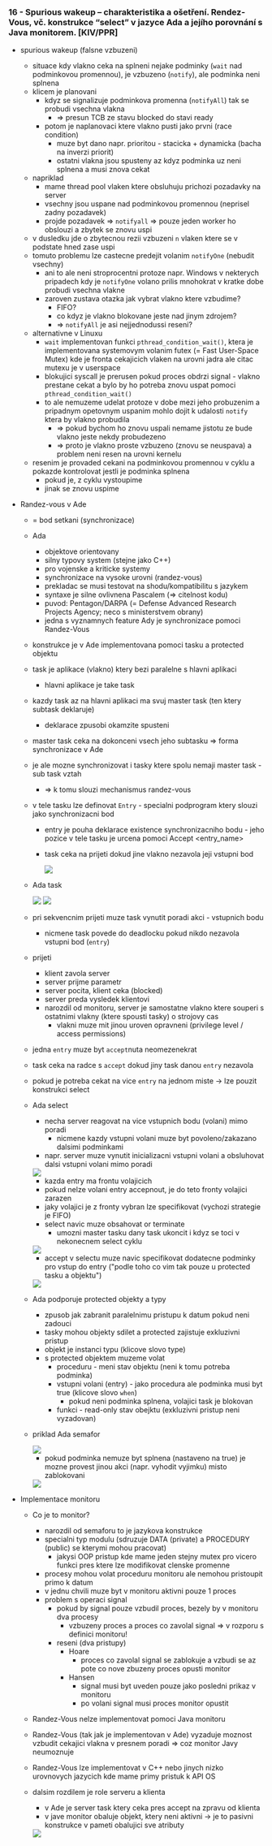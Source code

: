 ### 16 - Spurious wakeup – charakteristika a ošetření. Rendez-Vous, vč. konstrukce “select” v jazyce Ada a jejího porovnání s Java monitorem. [KIV/PPR]

- spurious wakeup (falsne vzbuzeni)
  - situace kdy vlakno ceka na splneni nejake podminky (`wait` nad podminkovou promennou), je vzbuzeno (`notify`), ale podminka neni splnena
  - klicem je planovani
    - kdyz se signalizuje podminkova promenna (`notifyAll`) tak se probudi vsechna vlakna
      - => presun TCB ze stavu blocked do stavi ready
    - potom je naplanovaci ktere vlakno pusti jako prvni (race condition)
      - muze byt dano napr. prioritou - stacicka + dynamicka (bacha na inverzi priorit)
      - ostatni vlakna jsou spusteny az kdyz podminka uz neni splnena a musi znova cekat
  - napriklad
    - mame thread pool vlaken ktere obsluhuju prichozi pozadavky na server
    - vsechny jsou uspane nad podminkovou promennou (neprisel zadny pozadavek)
    - projde pozadavek => `notifyall` => pouze jeden worker ho obslouzi a zbytek se znovu uspi
  - v dusledku jde o zbytecnou rezii vzbuzeni `n` vlaken ktere se v podstate hned zase uspi
  - tomuto problemu lze castecne predejit volanim `notifyOne` (nebudit vsechny)
    - ani to ale neni stroprocentni protoze napr. Windows v nekterych pripadech kdy je `notifyOne` volano prilis mnohokrat v kratke dobe probudi vsechna vlakne
    - zaroven zustava otazka jak vybrat vlakno ktere vzbudime?
      - FIFO?
      - co kdyz je vlakno blokovane jeste nad jinym zdrojem?
      - => `notifyAll` je asi nejjednodussi reseni?
  - alternativne v Linuxu
    - `wait` implementovan funkci `pthread_condition_wait()`, ktera je implementovana systemovym volanim futex (= Fast User-Space Mutex) kde je fronta cekajicich vlaken na urovni jadra ale citac mutexu je v userspace
    - blokujici syscall je prerusen pokud proces obdrzi signal - vlakno prestane cekat a bylo by ho potreba znovu uspat pomoci `pthread_condition_wait()`
    - to ale nemuzeme udelat protoze v dobe mezi jeho probuzenim a pripadnym opetovnym uspanim mohlo dojit k udalosti `notify` ktera by vlakno probudila
      - => pokud bychom ho znovu uspali nemame jistotu ze bude vlakno jeste nekdy probudezeno
      - => proto je vlakno proste vzbuzeno (znovu se neuspava) a problem neni resen na urovni kernelu
  - resenim je provaded cekani na podminkovou promennou v cyklu a pokazde kontrolovat jestli je podminka splnena
    - pokud je, z cyklu vystoupime
    - jinak se znovu uspime

- Randez-vous v Ade
  - = bod setkani (synchronizace)
  - Ada
    - objektove orientovany
    - silny typovy system (stejne jako C++)
    - pro vojenske a kriticke systemy
    - synchronizace na vysoke urovni (randez-vous)
    - prekladac se musi testovat na shodu/kompatibilitu s jazykem
    - syntaxe je silne ovlivnena Pascalem (=> citelnost kodu)
    - puvod: Pentagon/DARPA (= Defense Advanced Research Projects Agency; neco s ministerstvem obrany)
    - jedna s vyznamnych feature Ady je synchronizace pomoci Randez-Vous
  - konstrukce je v Ade implementovana pomoci tasku a protected objektu
  - task je aplikace (vlakno) ktery bezi paralelne s hlavni aplikaci
    - hlavni aplikace je take task
  - kazdy task az na hlavni aplikaci ma svuj master task (ten ktery subtask deklaruje)
    - deklarace zpusobi okamzite spusteni
  - master task ceka na dokonceni vsech jeho subtasku => forma synchronizace v Ade
  - je ale mozne synchronizovat i tasky ktere spolu nemaji master task - sub task vztah
    - => k tomu slouzi mechanismus randez-vous
  - v tele tasku lze definovat `Entry` - specialni podprogram ktery slouzi jako synchronizacni bod
    - entry je pouha deklarace existence synchronizacniho bodu - jeho pozice v tele tasku je urcena pomoci Accept <entry_name>
    - task ceka na prijeti dokud jine vlakno nezavola jeji vstupni bod

      <img src="img/16/01.png">

  - Ada task

      <img src="img/16/02.png">

      <img src="img/16/03.png">

  - pri sekvencnim prijeti muze task vynutit poradi akci - vstupnich bodu
    - nicmene task povede do deadlocku pokud nikdo nezavola vstupni bod (`entry`)
  - prijeti
    - klient zavola server
    - server prijme parametr
    - server pocita, klient ceka (blocked)
    - server preda vysledek klientovi
    - narozdil od monitoru, server je samostatne vlakno ktere souperi s ostatnimi vlakny (ktere spousti tasky) o strojovy cas
      - vlakni muze mit jinou uroven opravneni (privilege level / access permissions)
  - jedna `entry` muze byt `accept`nuta neomezenekrat
  - task ceka na radce s `accept` dokud jiny task danou `entry` nezavola
  - pokud je potreba cekat na vice `entry` na jednom miste -> lze pouzit konstrukci select
  - Ada select
    - necha server reagovat na vice vstupnich bodu (volani) mimo poradi
      - nicmene kazdy vstupni volani muze byt povoleno/zakazano dalsimi podminkami
    - napr. server muze vynutit inicializacni vstupni volani a obsluhovat dalsi vstupni volani mimo poradi

    <img src="img/16/04.png">

    - kazda entry ma frontu volajicich
    - pokud nelze volani entry accepnout, je do teto fronty volajici zarazen
    - jaky volajici je z fronty vybran lze specifikovat (vychozi strategie je FIFO)
    - select navic muze obsahovat or terminate
      - umozni master tasku dany task ukoncit i kdyz se toci v nekonecnem select cyklu

    <img src="img/16/05.png">

    - accept v selectu muze navic specifikovat dodatecne podminky pro vstup do entry ("podle toho co vim tak pouze u protected tasku a objektu")

    <img src="img/16/06.png">

  - Ada podporuje protected objekty a typy
    - zpusob jak zabranit paralelnimu pristupu k datum pokud neni zadouci
    - tasky mohou objekty sdilet a protected zajistuje exkluzivni pristup
    - objekt je instanci typu (klicove slovo type)
    - s protected objektem muzeme volat
      - proceduru - meni stav objektu (neni k tomu potreba podminka)
      - vstupni volani (entry) - jako procedura ale podminka musi byt true (klicove slovo `when`)
        - pokud neni podminka splnena, volajici task je blokovan
      - funkci - read-only stav obejktu (exkluzivni pristup neni vyzadovan)

  - priklad Ada semafor

    <img src="img/16/08.png">

    - pokud podminka nemuze byt splnena (nastaveno na true) je mozne provest jinou akci (napr. vyhodit vyjimku) misto zablokovani

    <img src="img/16/09.png">

- Implementace monitoru
  - Co je to monitor?
    - narozdil od semaforu to je jazykova konstrukce
    - specialni typ modulu (sdruzuje DATA (private) a PROCEDURY (public) se kterymi mohou pracovat)
      - jakysi OOP pristup kde mame jeden stejny mutex pro vicero funkci pres ktere lze modifikovat clenske promenne
    - procesy mohou volat proceduru monitoru ale nemohou pristoupit primo k datum
    - v jednu chvili muze byt v monitoru aktivni pouze 1 proces
    - problem s operaci signal
      - pokud by signal pouze vzbudil proces, bezely by v monitoru dva procesy
        - vzbuzeny proces a proces co zavolal signal => v rozporu s definici monitoru!
      - reseni (dva pristupy)
        - Hoare
          - proces co zavolal signal se zablokuje a vzbudi se az pote co nove zbuzeny proces opusti monitor
        - Hansen
          - signal musi byt uveden pouze jako posledni prikaz v monitoru
          - po volani signal musi proces monitor opustit

  - Randez-Vous nelze implementovat pomoci Java monitoru
  - Randez-Vous (tak jak je implementovan v Ade) vyzaduje moznost vzbudit cekajici vlakna v presnem poradi => coz monitor Javy neumoznuje
  - Randez-Vous lze implementovat v C++ nebo jinych nizko urovnovych jazycich kde mame primy pristuk k API OS
  - dalsim rozdilem je role serveru a klienta
    - v Ade je server task ktery ceka pres accept na zpravu od klienta
    - v jave monitor obaluje objekt, ktery neni aktivni -> je to pasivni konstrukce v pameti obalujici sve atributy

    <img src="img/16/10.png">
